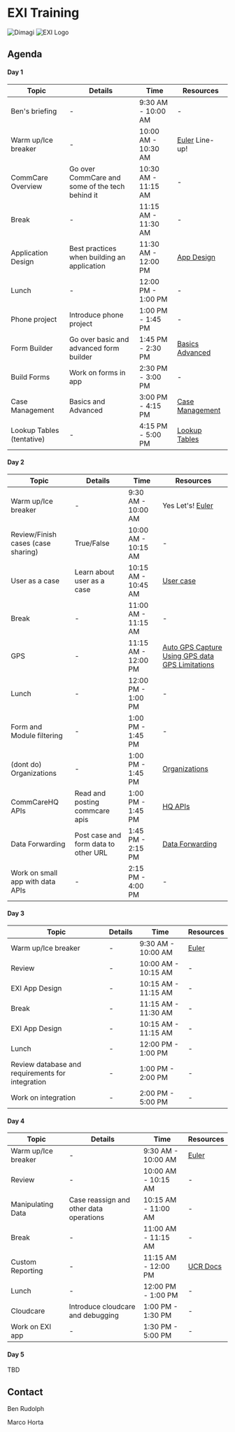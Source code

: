# EXI Training

![Dimagi](https://media.licdn.com/media/p/5/005/030/05b/133f72a.png)
![EXI Logo](https://media.licdn.com/media/p/2/000/037/19b/32d4bf7.png)

## Agenda

#### Day 1

Topic | Details | Time | Resources
------------- | ------------- | ------------- | ------------
Ben's briefing  | - | 9:30 AM - 10:00 AM | -
Warm up/Ice breaker | - | 10:00 AM - 10:30 AM | [Euler](https://projecteuler.net/problem=14) Line-up!
CommCare Overview | Go over CommCare and some of the tech behind it | 10:30 AM - 11:15 AM | -
Break  | - | 11:15 AM - 11:30 AM | -
Application Design | Best practices when building an application | 11:30 AM - 12:00 PM | [App Design](https://confluence.dimagi.com/display/commcarepublic/Application+Building+Learning+Track#ApplicationBuildingLearningTrack-ApplicationDesign)
Lunch | - | 12:00 PM - 1:00 PM | -
Phone project | Introduce phone project | 1:00 PM - 1:45 PM | -
Form Builder | Go over basic and advanced form builder | 1:45 PM - 2:30 PM | [Basics](https://confluence.dimagi.com/display/commcarepublic/Application+Building+Learning+Track#ApplicationBuildingLearningTrack-FormBuilderBasics) [Advanced](https://confluence.dimagi.com/display/commcarepublic/Application+Building+Learning+Track#ApplicationBuildingLearningTrack-AdvancedFormBuilder)
Build Forms | Work on forms in app | 2:30 PM - 3:00 PM | -
Case Management | Basics and Advanced | 3:00 PM - 4:15 PM | [Case Management](https://confluence.dimagi.com/display/commcarepublic/Application+Building+Learning+Track#ApplicationBuildingLearningTrack-CaseManagement)
Lookup Tables (tentative) | - | 4:15 PM - 5:00 PM | [Lookup Tables](https://help.commcarehq.org/display/commcarepublic/Lookup+Tables)

#### Day 2

Topic | Details | Time | Resources
------------- | ------------- | ------------- | ------------
Warm up/Ice breaker | - | 9:30 AM - 10:00 AM | Yes Let's! [Euler](https://projecteuler.net/problem=17)
Review/Finish cases (case sharing) | True/False | 10:00 AM - 10:15 AM | -
User as a case | Learn about user as a case | 10:15 AM - 10:45 AM | [User case](https://confluence.dimagi.com/display/commcarepublic/User+Case)
Break  | - | 11:00 AM - 11:15 AM | -
GPS | - | 11:15 AM - 12:00 PM | [Auto GPS Capture](https://confluence.dimagi.com/display/commcarepublic/Automatic+GPS+Capture) [Using GPS data](https://confluence.dimagi.com/display/commcarepublic/Using+GPS+Data) [GPS Limitations](https://confluence.dimagi.com/display/commcarepublic/GPS+Limitations)
Lunch | - | 12:00 PM - 1:00 PM | -
Form and Module filtering | - | 1:00 PM - 1:45 PM | -
(dont do) Organizations | - | 1:00 PM - 1:45 PM | [Organizations](https://confluence.dimagi.com/display/commcarepublic/Organizations)
CommCareHQ APIs | Read and posting commcare apis | 1:00 PM - 1:45 PM | [HQ APIs](https://confluence.dimagi.com/display/commcarepublic/CommCare+HQ+APIs)
Data Forwarding | Post case and form data to other URL | 1:45 PM - 2:15 PM | [Data Forwarding](https://confluence.dimagi.com/pages/viewpage.action?pageId=12224128)
Work on small app with data APIs | - | 2:15 PM - 4:00 PM | -

#### Day 3

Topic | Details | Time | Resources
------------- | ------------- | ------------- | ------------
Warm up/Ice breaker | - | 9:30 AM - 10:00 AM | [Euler](https://projecteuler.net/problem=24)
Review | - | 10:00 AM - 10:15 AM | -
EXI App Design | - | 10:15 AM - 11:15 AM | -
Break | - | 11:15 AM - 11:30 AM | -
EXI App Design | - | 10:15 AM - 11:15 AM | -
Lunch | - | 12:00 PM - 1:00 PM | -
Review database and requirements for integration | - | 1:00 PM - 2:00 PM | -
Work on integration | - | 2:00 PM - 5:00 PM | -

#### Day 4

Topic | Details | Time | Resources
------------- | ------------- | ------------- | ------------
Warm up/Ice breaker | - | 9:30 AM - 10:00 AM | [Euler](https://projecteuler.net/problem=43)
Review | - | 10:00 AM - 10:15 AM | -
Manipulating Data | Case reassign and other data operations | 10:15 AM - 11:00 AM | -
Break  | - | 11:00 AM - 11:15 AM | -
Custom Reporting | - | 11:15 AM - 12:00 PM | [UCR Docs](https://github.com/dimagi/commcare-hq/blob/master/corehq/apps/userreports/README.md)
Lunch | - | 12:00 PM - 1:00 PM | -
Cloudcare | Introduce cloudcare and debugging | 1:00 PM - 1:30 PM | -
Work on EXI app | - | 1:30 PM - 5:00 PM | -

#### Day 5

TBD

## Contact

Ben Rudolph

Marco Horta
